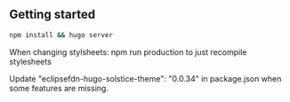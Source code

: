 ## Getting started


```bash
npm install && hugo server
```

When changing stylsheets: npm run production to just recompile stylesheets

Update  "eclipsefdn-hugo-solstice-theme": "0.0.34" in package.json when some features are missing. 
